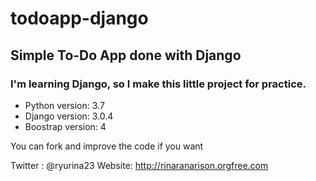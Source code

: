 # todoapp-django
## Simple To-Do App done with Django


### I'm learning Django, so I make this little project for practice.

- Python version: 3.7
- Django version: 3.0.4
- Boostrap version: 4

You can fork and improve the code if you want 

Twitter : @ryurina23
Website: http://rinaranarison.orgfree.com
